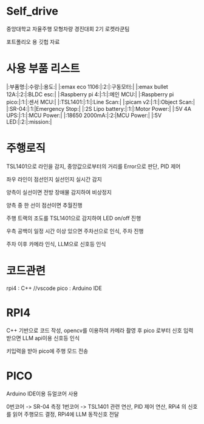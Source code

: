 # Self_drive

중앙대학교 자율주행 모형차량 경진대회 2기 로켓라쿤팀

포트폴리오 용 깃헙 자료

# 사용 부품 리스트

|:부품명:|:수량:|:용도:|
|:emax eco 1106:|:2:|:구동모터:|
|:emax bullet 12A:|:2:|:BLDC esc:|
|:Raspberry pi 4:|:1:|:메인 MCU:|
|:Raspberry pi pico:|:1:|:센서 MCU:|
|:TSL1401:|:1:|:Line Scan:|
|:picam v2:|:1:|:Object Scan:|
|:SR-04:|:1:|Emergency Stop:|
|:2S Lipo battery:|:1:|:Motor Power:|
|:5V 4A UPS:|:1:|:MCU Power:|
|:18650 2000mA:|:2:|MCU Power:|
|:5V LED:|:2:|:mission:|

# 주행로직

TSL1401으로 라인을 감지, 중앙값으로부터의 거리를 Error으로 판단, PID 제어

좌우 라인이 점선인지 실선인지 실시간 감지

양측이 실선이면 전방 장애물 감지하여 비상정지

양측 중 한 선이 점선이면 추월진행

주행 트랙의 조도를 TSL1401으로 감지하여 LED on/off 진행

우측 공백이 일정 시간 이상 있으면 주차선으로 인식, 주차 진행

주차 이후 카메라 인식, LLM으로 신호등 인식

# 코드관련

rpi4 : C++ //vscode
pico : Arduino IDE

# RPI4

C++ 기반으로 코드 작성, opencv를 이용하여 카메라 촬영 후 pico 로부터 신호 입력받으면 LLM api이용 신호등 인식

키입력을 받아 pico에 주행 모드 전송

# PICO

Arduino IDE이용 듀얼코어 사용

0번코어 -> SR-04 측정
1번코어 -> TSL1401 관련 연산, PID 제어 연산, RPi4 의 신호를 읽어 주행모드 결정, RPi4에 LLM 동작신호 전달